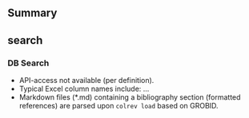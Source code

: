 ## Summary

## search

### DB Search

- API-access not available (per definition).
- Typical Excel column names include: ...
- Markdown files (*.md) containing a bibliography section (formatted references) are parsed upon `colrev load` based on GROBID.
